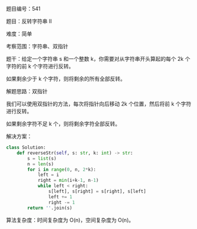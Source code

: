 题目编号：541

题目：反转字符串 II

难度：简单

考察范围：字符串、双指针

题干：给定一个字符串 s 和一个整数 k，你需要对从字符串开头算起的每个 2k 个字符的前 k 个字符进行反转。

如果剩余少于 k 个字符，则将剩余的所有全部反转。

解题思路：双指针

我们可以使用双指针的方法，每次将指针向后移动 2k 个位置，然后将前 k 个字符进行反转。

如果剩余字符不足 k 个，则将剩余字符全部反转。

解决方案：

```python
class Solution:
    def reverseStr(self, s: str, k: int) -> str:
        s = list(s)
        n = len(s)
        for i in range(0, n, 2*k):
            left = i
            right = min(i+k-1, n-1)
            while left < right:
                s[left], s[right] = s[right], s[left]
                left += 1
                right -= 1
        return ''.join(s)
```

算法复杂度：时间复杂度为 O(n)，空间复杂度为 O(n)。